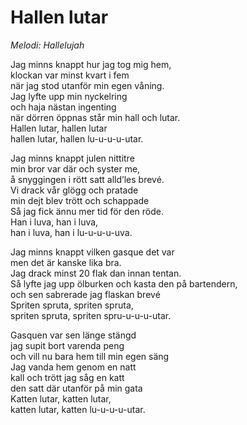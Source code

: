 # Hallen lutar
*Melodi: Hallelujah*

Jag minns knappt hur jag tog mig hem,  
klockan var minst kvart i fem  
när jag stod utanför min egen våning.  
Jag lyfte upp min nyckelring  
och haja nästan ingenting  
när dörren öppnas står min hall och lutar.  
Hallen lutar, hallen lutar  
hallen lutar, hallen lu-u-u-u-utar.  

Jag minns knappt julen nittitre  
min bror var där och syster me,  
å snyggingen i rött satt alld’les brevé.  
Vi drack vår glögg och pratade  
min dejt blev trött och schappade  
Så jag fick ännu mer tid för den röde.  
Han i luva, han i luva,  
han i luva, han i lu-u-u-u-uva.  

Jag minns knappt vilken gasque det var  
men det är kanske lika bra.  
Jag drack minst 20 flak dan innan tentan.  
Så lyfte jag upp ölburken och kasta den på bartendern,  
och sen sabrerade jag flaskan brevé  
Spriten spruta, spriten spruta,  
spriten spruta, spriten spru-u-u-u-utar.  

Gasquen var sen länge stängd  
jag supit bort varenda peng  
och vill nu bara hem till min egen säng  
Jag vanda hem genom en natt  
kall och trött jag såg en katt  
den satt där utanför på min gata  
Katten lutar, katten lutar,  
katten lutar, katten lu-u-u-u-utar.  
